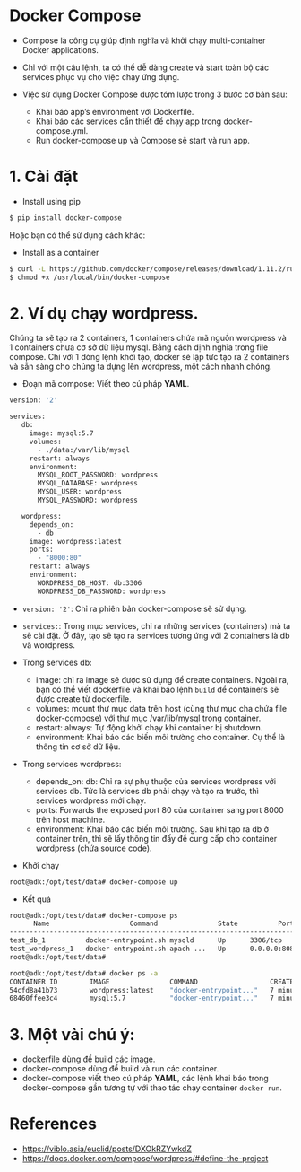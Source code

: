 # Docker Compose
- Compose là công cụ giúp định nghĩa và khởi chạy multi-container Docker applications.
- Chỉ với một câu lệnh, ta có thể dễ dàng create và start toàn bộ các services phục vụ cho việc chạy ứng dụng.

- Việc sử dụng Docker Compose được tóm lược trong 3 bước cơ bản sau:
  - Khai báo app’s environment với Dockerfile.
  - Khai báo các services cần thiết để chạy app trong docker-compose.yml.
  - Run docker-compose up và Compose sẽ start và run app.

# 1. Cài đặt
- Install using pip
```sh
$ pip install docker-compose
```

Hoặc bạn có thể sử dụng cách khác: 

- Install as a container
```sh
$ curl -L https://github.com/docker/compose/releases/download/1.11.2/run.sh > /usr/local/bin/docker-compose
$ chmod +x /usr/local/bin/docker-compose
```

# 2. Ví dụ chạy wordpress.
Chúng ta sẽ tạo ra 2 containers, 1 containers chứa mã nguồn wordpress và 1 containers chưa cơ sở dữ liệu mysql. Bằng cách định nghĩa trong file compose. Chỉ với 1 dòng lệnh khởi tạo, docker sẽ lập tức tạo ra 2 containers và sẵn sàng cho chúng ta dựng lên wordpress, một cách nhanh chóng.

- Đoạn mã compose: Viết theo cú pháp **YAML**.
```sh
version: '2'

services:
   db:
     image: mysql:5.7
     volumes:
       - ./data:/var/lib/mysql
     restart: always
     environment:
       MYSQL_ROOT_PASSWORD: wordpress
       MYSQL_DATABASE: wordpress
       MYSQL_USER: wordpress
       MYSQL_PASSWORD: wordpress

   wordpress:
     depends_on:
       - db
     image: wordpress:latest
     ports:
       - "8000:80"
     restart: always
     environment:
       WORDPRESS_DB_HOST: db:3306
       WORDPRESS_DB_PASSWORD: wordpress
```

- `version: '2'`: Chỉ ra phiên bản docker-compose sẽ sử dụng.
- `services:`: Trong mục services, chỉ ra những services (containers) mà ta sẽ cài đặt. Ở đây, tạo sẽ tạo ra services tương ứng với 2 containers là db và wordpress.
- Trong services db: 
  - image: chỉ ra image sẽ được sử dụng để create containers. Ngoài ra, bạn có thể viết dockerfile và khai báo lệnh `build` để containers sẽ được create từ dockerfile.
  - volumes: mount thư mục data trên host (cùng thư mục cha chứa file docker-compose) với thư mục /var/lib/mysql trong container.
  - restart: always: Tự động khởi chạy khi container bị shutdown.
  - environment: Khai báo các biến môi trường cho container. Cụ thể là thông tin cơ sở dữ liệu.
- Trong services wordpress:
  - depends_on: db: Chỉ ra sự phụ thuộc của services wordpress với services db. Tức là services db phải chạy và tạo ra trước, thì services wordpress mới chạy.
  - ports: Forwards the exposed port 80 của container sang port 8000 trên host machine.
  - environment: Khai báo các biến môi trường. Sau khi tạo ra db ở container trên, thì sẽ lấy thông tin đấy để cung cấp cho container wordpress (chứa source code).

- Khởi chạy
```sh
root@adk:/opt/test/data# docker-compose up
```
- Kết quả
```sh
root@adk:/opt/test/data# docker-compose ps
      Name                    Command               State          Ports         
--------------------------------------------------------------------------------
test_db_1          docker-entrypoint.sh mysqld      Up      3306/tcp             
test_wordpress_1   docker-entrypoint.sh apach ...   Up      0.0.0.0:8080->80/tcp 
root@adk:/opt/test/data# 
```

```sh
root@adk:/opt/test/data# docker ps -a
CONTAINER ID        IMAGE               COMMAND                  CREATED             STATUS              PORTS                    NAMES
54cfd8a41b73        wordpress:latest    "docker-entrypoint..."   7 minutes ago       Up 7 minutes        0.0.0.0:8080->80/tcp     test_wordpress_1
68460ffee3c4        mysql:5.7           "docker-entrypoint..."   7 minutes ago       Up 7 minutes        3306/tcp                 test_db_1
```

# 3. Một vài chú ý:
- dockerfile dùng để build các image.
- docker-compose dùng để build và run các container.
- docker-compose viết theo cú pháp **YAML**, các lệnh khai báo trong docker-compose gần tương tự với thao tác chạy container `docker run`.

# References
- https://viblo.asia/euclid/posts/DXOkRZYwkdZ
- https://docs.docker.com/compose/wordpress/#define-the-project